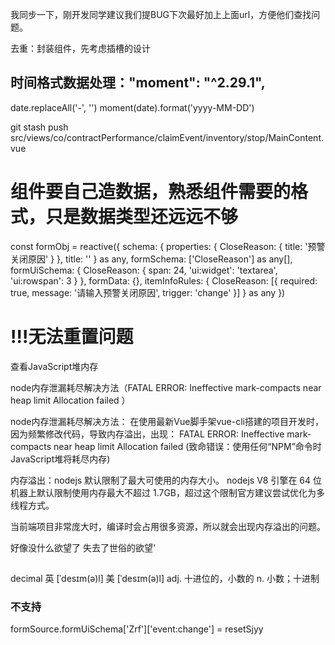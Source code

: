 我同步一下，刚开发同学建议我们提BUG下次最好加上上面url，方便他们查找问题。

去重：封装组件，先考虑插槽的设计

## 时间格式数据处理："moment": "^2.29.1",

date.replaceAll('-', '')
moment(date).format('yyyy-MM-DD')

git stash push src/views/co/contractPerformance/claimEvent/inventory/stop/MainContent.vue

# 组件要自己造数据，熟悉组件需要的格式，只是数据类型还远远不够
const formObj = reactive({
  schema: {
    properties: {
      CloseReason: { title: '预警关闭原因' }
    },
    title: ''
  } as any,
  formSchema: ['CloseReason'] as any[],
  formUiSchema: {
    CloseReason: {
      span: 24,
      'ui:widget': 'textarea',
      'ui:rowspan': 3
    }
  },
  formData: {},
  itemInfoRules: {
    CloseReason: [{ required: true, message: '请输入预警关闭原因', trigger: 'change' }]
  } as any
})

# !!!无法重置问题

查看JavaScript堆内存


node内存泄漏耗尽解决方法（FATAL ERROR: Ineffective mark-compacts near heap limit Allocation failed ）

node内存泄漏耗尽解决方法：
在使用最新Vue脚手架vue-cli搭建的项目开发时，因为频繁修改代码，导致内存溢出，出现：
FATAL ERROR: Ineffective mark-compacts near heap limit Allocation failed
(致命错误：使用任何“NPM”命令时JavaScript堆将耗尽内存)

内存溢出：nodejs 默认限制了最大可使用的内存大小。
nodejs V8 引擎在 64 位机器上默认限制使用内存最大不超过 1.7GB，超过这个限制官方建议尝试优化为多线程方式。

当前端项目非常庞大时，编译时会占用很多资源，所以就会出现内存溢出的问题。


好像没什么欲望了
 失去了世俗的欲望'


 ## 
 decimal
英 [ˈdesɪm(ə)l]  美 [ˈdesɪm(ə)l] 
adj. 十进位的，小数的
n. 小数；十进制


### 不支持
formSource.formUiSchema['Zrf']['event:change'] = resetSjyy






